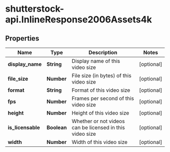 # shutterstock-api.InlineResponse2006Assets4k

## Properties
Name | Type | Description | Notes
------------ | ------------- | ------------- | -------------
**display_name** | **String** | Display name of this video size | [optional] 
**file_size** | **Number** | File size (in bytes) of this video size | [optional] 
**format** | **String** | Format of this video size | [optional] 
**fps** | **Number** | Frames per second of this video size | [optional] 
**height** | **Number** | Height of this video size | [optional] 
**is_licensable** | **Boolean** | Whether or not videos can be licensed in this video size | [optional] 
**width** | **Number** | Width of this video size | [optional] 


